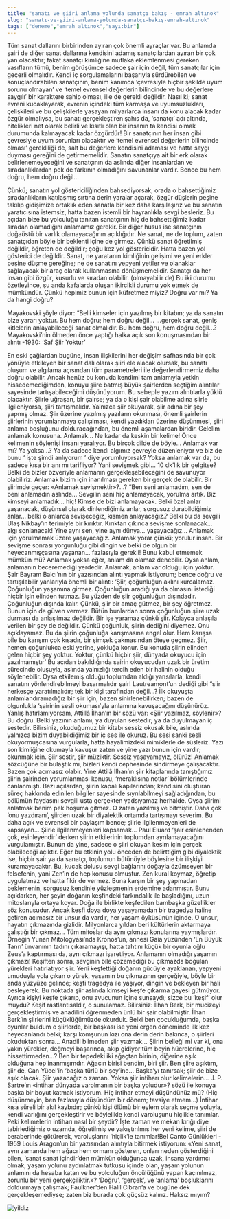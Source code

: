 ```yaml
---
title: "sanatı ve şiiri anlama yolunda sanatçı bakış - emrah altınok"
slug: "sanatı-ve-şiiri-anlama-yolunda-sanatçı-bakış-emrah-altınok"
tags: ["deneme","emrah altınok","sayı:bir"]
---
```


Tüm sanat dallarını birbirinden ayıran çok önemli ayraçlar var. Bu anlamda şairi de diğer sanat dallarına kendisini adamış sanatçılardan ayıran bir çok yan olacaktır; fakat sanatçı kimliğine mutlaka eklemlenmesi gereken vasıfların tümü, benim görüşümce sadece şair için değil, tüm sanatçılar için geçerli olmalıdır.
Kendi iç sorgulamalarını başarıyla sürdürebilen ve sonuçlandırabilen sanatçının, benim kanımca ‘çevresiyle hiçbir şekilde uyum sorunu olmayan’ ve ‘temel evrensel değerlerin bilincinde ve bu değerlere saygılı’ bir karaktere sahip olması, ille de gerekli değildir. Nasıl ki; sanat evreni kucaklayarak, evrenin içindeki tüm karmaşa ve uyumsuzlukları, çelişkileri ve bu çelişkilerle yaşayan milyarlarca insanı da konu alacak kadar özgür olmalıysa, bu sanatı gerçekleştiren şahıs da, ‘sanatçı’ adı altında, nitelikleri net olarak belirli ve kısıtlı olan bir insanın ta kendisi olmak durumunda kalmayacak kadar özgürdür! Bir sanatçının her insan gibi çevresiyle uyum sorunları olacaktır ve ‘temel evrensel değerlerin bilincinde olması’ gerekliliği de, salt bu değerlere kendisini adaması ve hatta saygı duyması gereğini de getirmemelidir.
Sanatın sanatçıya ait bir erk olarak belirlenemeyeceğini ve sanatçının da aslında diğer insanlardan ve sıradanlıklardan pek de farkının olmadığını savunanlar vardır. Bence bu hem doğru, hem doğru değil…

Çünkü; sanatın yol göstericiliğinden bahsediyorsak, orada o bahsettiğimiz sıradanlıkların katılaşmış sırtına derin yaralar açarak, özgür düşlerin peşine takılıp gidişimize ortaklık eden sanatla bir kez daha karşılaşırız ve bu sanatın yaratıcısına istemsiz, hatta bazen istemli bir hayranlıkla sevgi besleriz. Bu açıdan bize bu yolculuğu tanıtan sanatçının hiç de bahsettiğimiz kadar sıradan olamadığını anlamamız gerekir.
Bir diğer husus ise sanatçının doğaüstü bir varlık olamayacağının açıklığıdır. Ne sanat, ne de toplum, zaten sanatçıdan böyle bir beklenti içine de girmez. Çünkü sanat öğretilmiş değildir, öğreten de değildir; çoğu kez yol göstericidir. Hatta bazen yol gösterici de değildir. Sanat, ne yaratanın kimliğinin gelişimi ve yeni erkler peşine düşme gereğine; ne de sanatını yepyeni yetiler ve olanaklar sağlayacak bir araç olarak kullanmasına dönüşmemelidir. Sanatçı da her insan gibi özgür, kusurlu ve sıradan olabilir. (olmayabilir de)
Bu iki durumu özetleyince, şu anda kafalarda oluşan ikircikli durumu yok etmek de mümkündür. Çünkü hepimiz bunun için küfretmez miyiz? Doğru var mı? Ya da hangi doğru?

Mayakovski şöyle diyor:
“Belli kimseler için yazılmış bir kitabın; ya da sanatın bize yararı yoktur. Bu hem doğru; hem doğru değil…
…gerçek sanat, geniş kitlelerin anlayabileceği sanat olmalıdır. Bu hem doğru, hem doğru değil…?Mayakovski’nin ölmeden önce yaptığı halka açık son konuşmasından bir alıntı -1930: ‘Saf Şiir Yoktur’

En eski çağlardan bugüne, insan ilişkilerini her değişim safhasında bir çok yönüyle etkileyen bir sanat dalı olarak şiiri ele alacak olursak, bu sanatı oluşum ve algılama açısından tüm parametreleri ile değerlendirmemiz daha doğru olabilir. Ancak henüz bu konuda kendimi tam anlamıyla yetkin hissedemediğimden, konuyu şiire batmış büyük şairlerden seçtiğim alıntılar sayesinde tartışabileceğimi düşünüyorum. Bu sebeple yazım alıntılarla yüklü olacaktır.
Şiirle uğraşan, bir şairse; ya da o kişi şair olabilme adına şiirle ilgileniyorsa, şiiri tartışmalıdır. Yalnızca şiir okuyarak, şiir adına bir şey yapmış olmaz. Şiir üzerine yazılmış yazıların okunması, önemli şairlerin şiirlerinin yorumlanmaya çalışılması, kendi yazdıkları üzerine düşünmesi, şiiri anlama boşluğunu dolduracağından, bu önemli aşamalardan biridir.
Gelelim anlamak konusuna. Anlamak… Ne kadar da keskin bir kelime! Önce kelimenin söylenişi insanı yaralıyor. Bu birçok dilde de böyle… Anlamak var mı? Ya yoksa…? Ya da sadece kendi algımız çevreyle düzenleniyor ve biz de bunu ‘ işte şimdi anlıyorum ’ diye yorumluyorsak? Yoksa anlamak var da, bu sadece kısa bir anı mı tarifliyor? Yani sevişmek gibi… 10 dk’lık bir gelgitse? Belki de bizler özveriyle anlamanın gerçekleşebileceğini de savunuyor olabiliriz. Anlamak bizim için inanılması gereken bir gerçek de olabilir. Bir şiirimde geçer: «Anlamak sevişmektir»?…?
“Ben seni anlamadım, sen de beni anlamadın aslında… Sevgilin seni hiç anlamayacak, yorulma artık. Biz kimseyi anlamadık… hiç! Kimse de bizi anlamayacak. Belki özel anlar yaşanacak, düşünsel olarak dinlendiğimiz anlar, sorgusuz durabildiğimiz anlar… belki o anlarda sevişeceğiz, kısmen anlayacağız.? Belki bu da sevgili Ulaş Nikbay’ın terimiyle bir kırıktır. Kırıktan çıkınca sevişme sonlanacak… algı sonlanacak! Yine aynı sen, yine aynı dünya… yaşayacağız… Anlamak için yorulmamak üzere yaşayacağız. Anlamak yorar çünkü; yorulur insan. Bir sevişme sonrası yorgunluğu gibi dingin ve belki de olgun bir heyecanmışçasına yaşanan… fazlasıyla gerekli! Bunu kabul etmemek mümkün mü? Anlamak yoksa eğer, anlam da olamaz denebilir. Oysa anlam, anlamanın beceremediği yerdedir. Anlamak, anlam var olduğu için yoktur.
Şair Bayram Balcı’nın bir yazısından alıntı yapmak istiyorum; bence doğru ve tartışılabilir yanlarıyla önemli bir alıntı: ‘Şiir, çoğunluğun aklını kurcalamaz. Çoğunluğun yaşamına girmez. Çoğunluğun aradığı ya da olmasını istediği hiçbir işin elinden tutmaz. Bu yüzden de şiir çoğunluğun dışındadır. Çoğunluğun dışında kalır. Çünkü, şiir bir amaç gütmez, bir şey öğretmez. Bunun için de güven vermez. Bütün bunlardan sonra çoğunluğun şiire uzak durması da anlaşılmaz değildir. Bir işe yaramaz çünkü şiir. Kolayca anlaşıla verilen bir şey de değildir. Çünkü çoğunluk, şiirin dediğini diyemez. Onu açıklayamaz. Bu da şiirin çoğunluğa karışmasına engel olur. Hem karışsa bile bu karışım çok kısadır, bir şimşek çakmasından öteye geçmez. Şiir, hemen çoğunlukca eski yerine, yokluğa konur. Bu konuda şiirin elinden gelen hiçbir şey yoktur. Yoktur, çünkü hiçbir şiir, dünyada okuyucu için yazılmamıştır’ Bu açıdan bakıldığında şairin okuyucudan uzak bir üretim sürecinde oluşuyla, aslında yalnızlığı tercih eden bir halinin olduğu söylenebilir. Oysa etkilemiş olduğu toplumdan aldığı yansılarla, kendi sanatını yönlendirebilmeyi başarmalıdır şair! Lautreamont’un dediği gibi “şiir herkesçe yaratılmalıdır; tek bir kişi tarafından değil…?
İlk okuyuşta anlamlandıramadığız bir şiir için, bazen sinirlenebilirken; bazen de olgunlukla ‘şairinin sesli okuması’yla anlamına kavuşacağını düşünürüz. Yanlış hatırlamıyorsam, Attillâ İlhan’ın bir sözü var: «Şiir yazılmaz, söylenir»? Bu doğru. Belki yazının anlamı, ya duyulan sestedir; ya da duyulmayan iç sestedir. Bilirsiniz, okuduğumuz bir kitabı sessiz okusak bile, aslında yalnızca bizim duyabildiğimiz bir iç ses ile okuruz. Bu sesi sanki sesli okuyormuşcasına vurgularla, hatta hayalimizdeki mimiklerle de süsleriz. Yazı son kimliğine okumayla kavuşur zaten ve yine yazı bunun için vardır; okunmak için. Şiir sestir, şiir müziktir. Sessiz yaşayamayız, ölürüz!
Anlamak sözcüğüne bir bulaştık mı, bizleri kendi cephesinde sindirmeye çalışacaktır. Bazen çok acımasız olabir. Yine Attilâ İlhan’ın şiir kitaplarında tanıştığımız şiirin şairinden yorumlanması konusu, ‘meraklısına notlar’ bölümlerinde canlanmıştı. Bazı açılardan, şiirin kapalı kapılarından; kendisini oluşturan süreç hakkında edinilen bilgiler sayesinde sıyrılabilmeyi sağladığından, bu bölümün faydasını sevgili usta gerçekten yadsıyamaz herhalde. Oysa şiirimi anlatmak benim pek hoşuma gitmez. O zaten yazılmış ve bitmiştir. Daha çok ‘onu yazdıranı’, şiirden uzak bir diyalektik ortamda tartışmayı severim. Bu daha açık ve evrensel bir paylaşım bence; şiirle ilgilenmeyenleri de kapsayan…
Şiirle ilgilenmeyenleri kapsamak… Paul Eluard ‘şair esinlenenden çok, esinleyendir’ derken şiirin etkilerinin toplumdan ayrılamayacağını vurgulamıştır. Bunun da yine, sadece o şiiri okuyan kesim için gerçek olabileceği açıktır. Eğer bu etkinin yolu önceden de belirttiğim gibi diyalektik ise, hiçbir şair ya da sanatçı, toplumun bütünüyle böylesine bir ilişkiyi kuramayacaktır. Bu, kucak dolusu sevgi bağlarını doğayla özümseyen bir felsefenin, yani Zen’in de hep konusu olmuştur. Zen kural koymaz, öğretip uygulatmaz ve hatta fikir de vermez. Buna karşın bir şey yapmadan beklemenin, sorgusuz kendinle yüzleşmenin erdemine adanmıştır. Bunu açıklarken, her şeyin doğanın keşfindeki farkındalık ile başladığını, uzun mitoslarıyla ortaya koyar. Doğa ile birlikte keşfedilen bambaşka güzellikler söz konusudur. Ancak keşfi doya doya yaşayamadan bir tragedya haline getiren acımasız bir unsur da vardır, her yaşam öyküsünün içinde. O unsur, hayatın çıkmazında gizlidir. Milyonlarca yıldan beri kültürlerin aktarmaya çalıştığı bir çıkmaz… Tüm mitoslar da aynı çıkmazı konularına yaymışlardır. Örneğin Yunan Mitologyası’nda Kronos’un, annesi Gaia yüzünden ‘En Büyük Tanrı’ ünvanının tadını çıkaramayışı, hatta tahtını küçük bir oyunla oğlu Zeus’a kaptırması da, aynı çıkmazı işaretliyor. Anlamanın olmadığı yaşamın çıkmazı! Keşiften sonra, sevginin bile çözemediği bu çıkmazda boğulan yürekleri hatırlatıyor şiir. Yeni keşfettiği doğanın gücüyle ayaklanan, yepyeni umuduyla yola çıkan o yürek, yaşamın bu çıkmazının gerçeğiyle, böyle bir anda yüzyüze gelince; keşfi tragedya ile yaşıyor, dingin ve bekleyen bir hali besleyerek. Bu noktada şiir aslında kimseyi keşfe çıkarma gayesi gütmüyor. Ayrıca kişiyi keşfe çıkarıp, onu avucunun içine sunsaydı; sizce bu ‘keşif’ olur muydu? Keşif rastlantısaldır, o sunulamaz.
Bilirsiniz: İlhan Berk, bir mucizeyi gerçekleştirmiş ve anadilini öğrenmeden ünlü bir şair olabilmiştir. İlhan Berk’in şiirlerini küçüklüğümüzde okurduk. Belki ben çocukluğumda, başka oyunlar buldum o şiirlerde, bir başkası ise yeni ergen döneminde ilk kez heyecanlandı belki; karşı komşunun kızı ona derin derin bakınca, o şiirleri okuduktan sonra…
Anadili bilmeden şiir yazmak… Şiirin belleği mi var ki, ona yakın yürekler, değmeyi başarınca, akıp gidiyor tüm beyin hücrelerine, hiç hissettirmeden…?
Ben bir tepedeki iki ağaçtan birinin, diğerine aşık olduğuna hep inanmışımdır. Ağacın birisi bendim, biri şiir. Ben şiire aşıktım, şiir de, Can Yücel’in ‘başka türlü bir şey’ine… Başka’yı tanırsak; şiir de bize aşık olacak. Şiir yazacağız o zaman. Yoksa şiir intiharı olur kelimelerin…
J. P. Sartre’ın «intihar dünyada varolmanın bir başka yoludur»? sözü ile konuya başka bir boyut katmak istiyorum. Hiç intihar etmeyi düşündünüz mü? (Hiç düşünmeyin, ben fazlasıyla düşündüm bir dönem; tavsiye etmem…) İntihar kısa süreli bir akıl kaybıdır; çünkü kişi ölümü bir eylem olarak seçme yoluyla, kendi varlığını gerçekleştirir ve böylelikle kendi varoluşunu hiçlikle tanımlar. Peki kelimelerin intiharı nasıl bir şeydir? İşte zaman ve mekan kırığı diye tabirlediğimiz o uzamda, öğretilmiş ve yakıştırılmış her yeni kelime, şiiri de beraberinde götürerek, varoluşlarını ‘hiçlik’le tanımlar!Bel Canto Günlükleri - 1959
Louis Aragon’un bir yazısından alıntıyla bitirmek istiyorum: «Yeni sanat, aynı zamanda hem ağacı hem ormanı gösteren, onları neden gösterdiğini bilen, ‘sanat sanat içindir’den mümkün olduğunca uzak, insana yardımcı olmak, yaşam yolunu aydınlatmak tutkusu içinde olan, yaşam yolunun anlamını da hesaba katan ve bu yolculuğun öncülüğünü yapan kaçınılmaz, zorunlu bir yeni gerçekçiliktir.»?
‘Doğru’, ‘gerçek’, ve ‘anlama’ boşluklarını doldurmaya çalışmak; Faulkner’den Halil Cibran’a ve bugüne dek gerçekleşemediyse; zaten biz burada çok güçsüz kalırız.
Haksız mıyım?

![yildiz](/img/ky01_12_zaferyalcinpinar.jpg)

